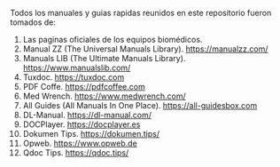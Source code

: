 Todos los manuales y guias rapidas reunidos en este repositorio fueron tomados de:

1. Las paginas oficiales de los equipos biomédicos.
2. Manual ZZ (The Universal Manuals Library). https://manualzz.com/
3. Manuals LIB (The Ultimate Manuals Library). https://www.manualslib.com/
4. Tuxdoc. https://tuxdoc.com
5. PDF Coffe. https://pdfcoffee.com
6. Med Wrench. https://www.medwrench.com/
7. All Guides (All Manuals In One Place). https://all-guidesbox.com
8. DL-Manual. https://dl-manual.com/
9. DOCPlayer. https://docplayer.es
10. Dokumen Tips. https://dokumen.tips/
11. Opweb. https://www.opweb.de
12. Qdoc Tips. https://qdoc.tips/
